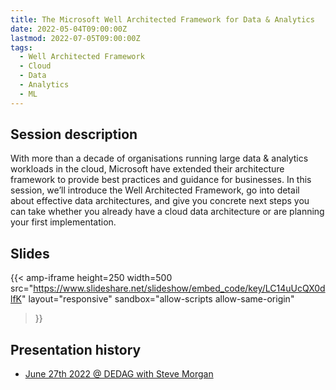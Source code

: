 ```yaml
---
title: The Microsoft Well Architected Framework for Data & Analytics
date: 2022-05-04T09:00:00Z
lastmod: 2022-07-05T09:00:00Z
tags:
  - Well Architected Framework
  - Cloud
  - Data
  - Analytics
  - ML
---
```


## Session description
With more than a decade of organisations running large data & analytics workloads in the cloud, Microsoft have extended their architecture framework to provide best practices and guidance for businesses. In this session, we’ll introduce the Well Architected Framework, go into detail about effective data architectures, and give you concrete next steps you can take whether you already have a cloud data architecture or are planning your first implementation.

## Slides
{{< amp-iframe 
    height=250
    width=500
    src="https://www.slideshare.net/slideshow/embed_code/key/LC14uUcQX0dlfK" 
    layout="responsive" 
    sandbox="allow-scripts allow-same-origin" 
>}}

## Presentation history
- [June 27th 2022 @ DEDAG with Steve Morgan](https://dedag.io/event-the-microsoft-well-architected-framework-for-data-analytics/)
